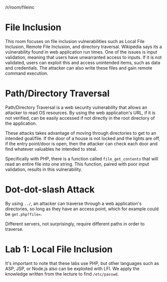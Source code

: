 /r/room/fileinc

# File Inclusion
This room focuses on file inclusion vulnerabilities such as Local File Inclusion, Remote File Inclusion, and directory traversal. Wikipedia says its a vulnerability found in web application run times. 
One of the issues is input validation, meaning that users have unwarranted access
to inputs. If it is not validated, users can exploit this and access unintended items, such as data and credentials. The attacker can also write these files and gain remote command execution.


# Path/Directory Traversal
Path/Directory Traversal is a web security vulnerability that allows an attacker to read OS resources. By using the web application's URL, if it is not verified, can be easily accessed if not directly in the root directory of the application. 

These attacks takes advantage of moving through directories to get to an intended goal/file. If the door of a house is not locked and the lights are off, if the entry point/door is open, then the attacker can check each door and find whatever valuables he intended to steal.

Specifically with PHP, there is a function called `file_get_contents` that will read an entire file into one string. This function, paired with poor input validation, results in this vulnerability.

# Dot-dot-slash Attack
By using `../`, an attacker can traverse through a web application's directories, so long as they have an access point, which for example could be `get.php?file=`. 

Different servers, not surprisingly, require different paths in order to traverse.

# Lab 1: Local File Inclusion
It's important to note that these labs use PHP, but other languages such as ASP, JSP, or Node.js also can be exploited with LFI. 
We apply the knowledge written from the lecture to find `/etc/passwd`.

